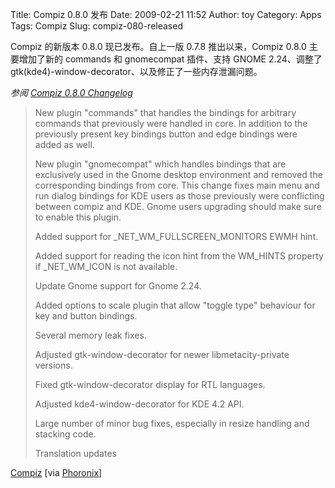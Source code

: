 Title: Compiz 0.8.0 发布
Date: 2009-02-21 11:52
Author: toy
Category: Apps
Tags: Compiz
Slug: compiz-080-released

Compiz 的新版本 0.8.0 现已发布。自上一版 0.7.8 推出以来，Compiz 0.8.0
主要增加了新的 commands 和 gnomecompat 插件、支持 GNOME 2.24、调整了
gtk(kde4)-window-decorator、以及修正了一些内存泄漏问题。

*参阅 [Compiz 0.8.0
Changelog](http://lists.freedesktop.org/archives/compiz/2009-February/003299.html)*

> New plugin "commands" that handles the bindings for arbitrary commands
> that previously were handled in core. In addition to the previously
> present key bindings button and edge bindings were added as well.
>
> New plugin "gnomecompat" which handles bindings that are exclusively
> used in the Gnome desktop environment and removed the corresponding
> bindings from core. This change fixes main menu and run dialog
> bindings for KDE users as those previously were conflicting between
> compiz and KDE. Gnome users upgrading should make sure to enable this
> plugin.
>
> Added support for \_NET\_WM\_FULLSCREEN\_MONITORS EWMH hint.
>
> Added support for reading the icon hint from the WM\_HINTS property if
> \_NET\_WM\_ICON is not available.
>
> Update Gnome support for Gnome 2.24.
>
> Added options to scale plugin that allow "toggle type" behaviour for
> key and button bindings.
>
> Several memory leak fixes.
>
> Adjusted gtk-window-decorator for newer libmetacity-private versions.
>
> Fixed gtk-window-decorator display for RTL languages.
>
> Adjusted kde4-window-decorator for KDE 4.2 API.
>
> Large number of minor bug fixes, especially in resize handling and
> stacking code.
>
> Translation updates

[Compiz](http://releases.compiz.org/core/) [via
[Phoronix](http://www.phoronix.com/scan.php?page=news_item&px=NzA3OQ)]
